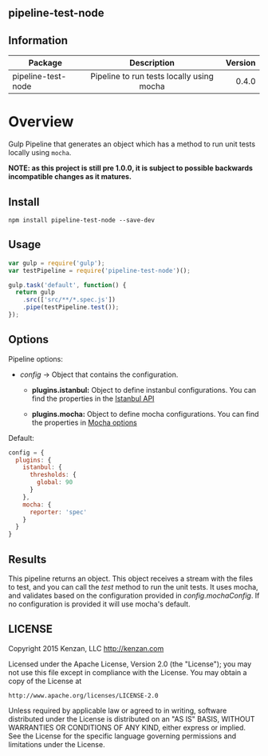 ## pipeline-test-node

## Information

| Package       | Description   | Version|
| ------------- |:-------------:| -----:|
| pipeline-test-node| Pipeline to run tests locally using mocha | 0.4.0 |

# Overview

Gulp Pipeline that generates an object which has a method to run unit tests locally using `mocha`.

**NOTE: as this project is still pre 1.0.0, it is subject to possible backwards incompatible changes as it matures.**

## Install

`npm install pipeline-test-node --save-dev`

## Usage
```javascript
var gulp = require('gulp');
var testPipeline = require('pipeline-test-node')();

gulp.task('default', function() {
  return gulp
    .src(['src/**/*.spec.js'])
    .pipe(testPipeline.test());
});
```

## Options

Pipeline options:
* _config_ -> Object that contains the configuration.

    + __plugins.istanbul:__ Object to define instanbul configurations. You can find the properties in the [Istanbul API](https://github.com/SBoudrias/gulp-istanbul#api)

    + __plugins.mocha:__ Object to define mocha configurations. You can find the properties in [Mocha options](http://mochajs.org/#usage)


Default:
```javascript
config = {
  plugins: {
    istanbul: {
      thresholds: {
        global: 90
      }
    },
    mocha: {
      reporter: 'spec'
    }
  }
}
```

## Results

  This pipeline returns an object. This object receives a stream with the files to test, and you can call the _test_ method to run the unit tests. It uses mocha, and validates based on the configuration provided in _config.mochaConfig_. If no configuration is provided it will use mocha's default.  


## LICENSE
Copyright 2015 Kenzan, LLC <http://kenzan.com>

Licensed under the Apache License, Version 2.0 (the "License");
you may not use this file except in compliance with the License.
You may obtain a copy of the License at

    http://www.apache.org/licenses/LICENSE-2.0

Unless required by applicable law or agreed to in writing, software
distributed under the License is distributed on an "AS IS" BASIS,
WITHOUT WARRANTIES OR CONDITIONS OF ANY KIND, either express or implied.
See the License for the specific language governing permissions and
limitations under the License.
